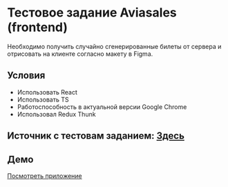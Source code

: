 # Тестовое задание Aviasales (frontend)

Необходимо получить случайно сгенерированные билеты от сервера и отрисовать на клиенте согласно макету в Figma.

## Условия

* Использовать React
* Использовать TS
* Работоспособность в актуальной версии Google Chrome
* Использовал Redux Thunk

## Источник с тестовам заданием: [Здесь](https://github.com/KosyanMedia/test-tasks/tree/master/aviasales_frontend)


## Демо
[Посмотреть приложение](https://rgusseinov.github.io/flight-search-aviasales/)